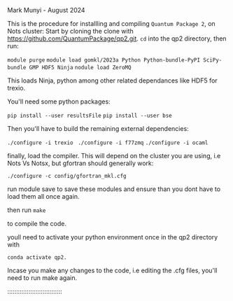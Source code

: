 
Mark Munyi - August 2024

This is the procedure for installling and compiling `Quantum Package 2`, on Nots cluster:
Start by cloning the clone with https://github.com/QuantumPackage/qp2.git.
`cd` into the qp2 directory, then run:

`module purge`
`module load gomkl/2023a Python Python-bundle-PyPI SciPy-bundle GMP HDF5 Ninja`
`nodule load ZeroMQ `

This loads Ninja, python among other related dependances like HDF5 for trexio.

You'll need some python packages:

`pip install --user resultsFile`
`pip install --user bse`

Then you'll have to build the remaining external dependencies:

`./configure -i trexio `
`./configure -i f77zmq`
`./configure -i ocaml`

finally, load the compiler. This will depend on the cluster you are using, i.e Nots Vs Notsx, but gfortran should generally work:

`./configure -c config/gfortran_mkl.cfg`

run module save to save these modules and ensure than you dont have to load them all once again.

then run 
`make`

to compile the code.

youll need to activate your python environment once in the qp2 directory with

`conda activate qp2.`

Incase you make any changes to the code, i.e editing the .cfg files, you'll need to run make again.

:::::::::::::::::::::::::::::::
